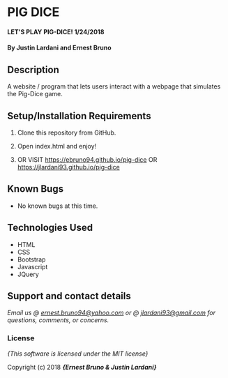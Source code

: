 # PIG DICE

#### LET'S PLAY PIG-DICE! 1/24/2018

#### By **Justin Lardani and Ernest Bruno**

## Description

A website / program that lets users interact with a webpage that simulates the Pig-Dice game.

## Setup/Installation Requirements

1. Clone this repository from GitHub.

2. Open index.html and enjoy!

3. OR VISIT https://ebruno94.github.io/pig-dice  OR https://jlardani93.github.io/pig-dice


## Known Bugs

* No known bugs at this time.

## Technologies Used
* HTML
* CSS
* Bootstrap
* Javascript
* JQuery

## Support and contact details

_Email us @ ernest.bruno94@yahoo.com or @ jlardani93@gmail.com for questions, comments, or concerns._

### License

*{This software is licensed under the MIT license}*

Copyright (c) 2018 **_{Ernest Bruno & Justin Lardani}_**
